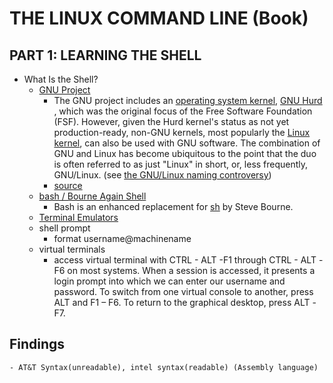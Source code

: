 # THE LINUX COMMAND LINE (Book)

## PART 1: LEARNING THE SHELL
- What Is the Shell?
    - [GNU Project](https://www.gnu.org/home.en.html)
        - The GNU project includes an [operating system kernel](https://en.wikipedia.org/wiki/Operating_system_kernel), 
        [GNU Hurd ](https://en.wikipedia.org/wiki/GNU_Hurd), which was the original focus of the Free Software Foundation (FSF). 
        However, given the Hurd kernel's status as not yet production-ready, non-GNU kernels, most popularly the 
        [Linux kernel](https://en.wikipedia.org/wiki/Linux_kernel), can also be used with GNU software. The combination of GNU 
        and Linux has become ubiquitous to the point that the duo is often referred  to as just "Linux" in short, or, less 
        frequently, GNU/Linux. (see [the GNU/Linux naming controversy](https://en.wikipedia.org/wiki/GNU/Linux_naming_controversy))
        - [source](https://en.wikipedia.org/wiki/GNU)
    - [bash / Bourne Again Shell](https://en.wikipedia.org/wiki/Bash_(Unix_shell)) 
        - Bash is an enhanced replacement for [sh](https://en.wikipedia.org/wiki/Bourne_shell) by Steve Bourne.
    - [Terminal Emulators](https://en.wikipedia.org/wiki/Terminal_emulator)
    - shell prompt
        - format username@machinename
    - virtual terminals
        - access virtual terminal with CTRL - ALT -F1 through CTRL - ALT -F6 on most systems. When a session is accessed, it
        presents a login prompt into which we can enter our username and password.
        To switch from one virtual console to another, press ALT and F1 – F6. To return
        to the graphical desktop, press ALT -F7.


## Findings
    - AT&T Syntax(unreadable), intel syntax(readable) (Assembly language)
